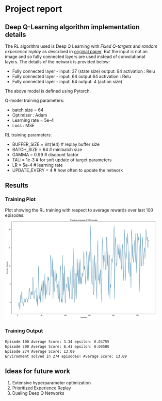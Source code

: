 # Project report

## Deep Q-Learning algorithm implementation details

The RL algorithm used is Deep Q Learning with *Fixed Q-targets* and *random experience replay* as described in [original paper](https://storage.googleapis.com/deepmind-media/dqn/DQNNaturePaper.pdf).
But the input is not an image and so fully connected layers are used instead of convolutional layers. The details of the network is provided below:

- Fully connected layer - input: 37 (state size) output: 64 activation : Relu
- Fully connected layer - input: 64 output 64 activation : Relu
- Fully connected layer - input: 64 output: 4 (action size) 

The above model is defined using Pytorch.

Q-model training parameters:

- batch size = 64  
- Optimizer : Adam
- Learning rate = 5e-4
- Loss : MSE

RL training parameters:

- BUFFER_SIZE = int(1e4)  # replay buffer size
- BATCH_SIZE = 64         # minibatch size
- GAMMA = 0.99            # discount factor
- TAU = 1e-3              # for soft update of target parameters
- LR = 5e-4               # learning rate 
- UPDATE_EVERY = 4        # how often to update the network


## Results

### Training Plot
Plot showing the RL training with respect to average rewards over last 100 episodes. 
![Episodes vs Score Per Episode](Image/plot.jpg)

### Training Output
```
Episode 100	Average Score: 3.34	epsilon: 0.04755
Episode 200	Average Score: 8.41	epsilon: 0.00500
Episode 274	Average Score: 13.09
Environment solved in 274 episodes!	Average Score: 13.09
```

## Ideas for future work

1. Extensive hyperparameter optimization
2. Prioritized Experience Replay
3. Dueling Deep Q Networks
